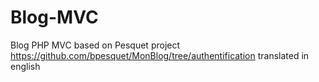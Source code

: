 # Blog-MVC
Blog PHP MVC based on Pesquet project https://github.com/bpesquet/MonBlog/tree/authentification translated in english
